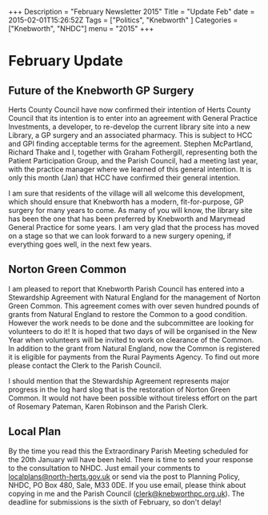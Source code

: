 +++
Description = "February Newsletter 2015"
Title = "Update  Feb"
date = 2015-02-01T15:26:52Z
Tags = ["Politics", "Knebworth" ]
Categories = ["Knebworth", "NHDC"]
menu = "2015"
+++

# February Update

## Future of the Knebworth GP Surgery

Herts County Council have now confirmed their intention of Herts County
Council that its intention is to enter into an agreement with General
Practice Investments, a developer, to re-develop the current library
site into a new Library, a GP surgery and an associated pharmacy. This
is subject to HCC and GPI finding acceptable terms for the agreement.
Stephen McPartland, Richard Thake and I, together with Graham
Fothergill, representing both the Patient Participation Group, and the
Parish Council, had a meeting last year, with the practice manager where
we learned of this general intention. It is only this month (Jan) that
HCC have confirmed their general intention.

I am sure that residents of the village will all welcome this
development, which should ensure that Knebworth has a modern,
fit-for-purpose, GP surgery for many years to come. As many of you will
know, the library site has been the one that has been preferred by
Knebworth and Marymead General Practice for some years. I am very glad
that the process has moved on a stage so that we can look forward to a
new surgery opening, if everything goes well, in the next few years.

## Norton Green Common

I am pleased to report that Knebworth Parish Council has entered into a
Stewardship Agreement with Natural England for the management of Norton
Green Common. This agreement comes with over seven hundred pounds of
grants from Natural England to restore the Common to a good condition.
However the work needs to be done and the subcommittee are looking for
volunteers to do it\! It is hoped that two days of will be organised in
the New Year when volunteers will be invited to work on clearance of the
Common. In addition to the grant from Natural England, now the Common is
registered it is eligible for payments from the Rural Payments Agency.
To find out more please contact the Clerk to the Parish Council.

I should mention that the Stewardship Agreement represents major
progress in the log hard slog that is the restoration of Norton Green
Common. It would not have been possible without tireless effort on the
part of Rosemary Pateman, Karen Robinson and the Parish Clerk.

## Local Plan

By the time you read this the Extraordinary Parish Meeting scheduled for
the 20th January will have been held. There is time to send your
response to the consultation to NHDC. Just email your comments to
localplans@north-herts.gov.uk or send via the post to Planning Policy,
NHDC, PO Box 480, Sale, M33 0DE. If you use email, please think about
copying in me and the Parish Council (clerk@knebworthpc.org.uk). The
deadline for submissions is the sixth of February, so don't delay\!
